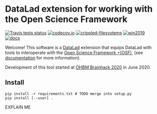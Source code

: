 # DataLad extension for working with the Open Science Framework

[![Travis tests status](https://secure.travis-ci.org/datalad/datalad-osf.png?branch=master)](https://travis-ci.org/datalad/datalad-osf) [![codecov.io](https://codecov.io/github/datalad/datalad-osf/coverage.svg?branch=master)](https://codecov.io/github/datalad/datalad-osf?branch=master) [![crippled-filesystems](https://github.com/datalad/datalad-osf/workflows/crippled-filesystems/badge.svg)](https://github.com/datalad/datalad-osf/actions?query=workflow%3Acrippled-filesystems) [![win2019](https://github.com/datalad/datalad-osf/workflows/win2019/badge.svg)](https://github.com/datalad/datalad-osf/actions?query=workflow%3Awin2019)  [![docs](https://github.com/datalad/datalad-osf/workflows/docs/badge.svg)](https://github.com/datalad/datalad-osf/actions?query=workflow%3Adocs)

Welcome! This software is a [DataLad](http://datalad.org) extension that equips DataLad with tools to interoperate with the [Open Science Framework
+(OSF)](https://osf.io), (see [documentation](http://docs.datalad.org/projects/osf) for more information).

Development of this tool started at [OHBM Brainhack 2020](https://github.com/ohbm/hackathon2020/issues/156) in June 2020.

## Install

```
pip install -r requirements.txt # TODO merge into setup.py
pip install [--user] .
```

EXPLAIN ME
